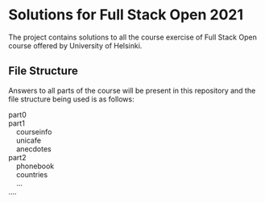 # Solutions for Full Stack Open 2021

The project contains solutions to all the course exercise of Full Stack Open course offered by University of Helsinki.

## File Structure

Answers to all parts of the course will be present in this repository and the file structure being used is as follows:

part0\
part1\
&nbsp;&nbsp;&nbsp;&nbsp;courseinfo\
&nbsp;&nbsp;&nbsp;&nbsp;unicafe\
&nbsp;&nbsp;&nbsp;&nbsp;anecdotes\
part2\
&nbsp;&nbsp;&nbsp;&nbsp;phonebook\
&nbsp;&nbsp;&nbsp;&nbsp;countries\
&nbsp;&nbsp;&nbsp;&nbsp;...\
....
